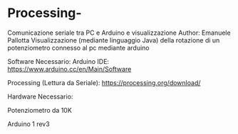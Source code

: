 # Processing-
 Comunicazione seriale tra PC e Arduino e visualizzazione 
 Author: Emanuele Pallotta
 Visualizzazione (mediante linguaggio Java) della rotazione di un potenziometro connesso al pc mediante arduino
 
 Software Necessario: 
 Arduino IDE: https://www.arduino.cc/en/Main/Software
 
 Processing (Lettura da Seriale): https://processing.org/download/
 
 Hardware Necessario:
 
 Potenziometro da 10K 
 
 Arduino 1 rev3 
 
 
 
 


